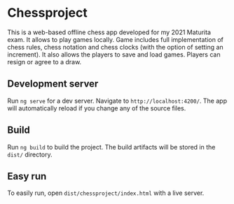 # Chessproject
This is a web-based offline chess app developed for my 2021 Maturita exam.
It allows to play games locally. Game includes full implementation of chess rules, chess notation and chess clocks (with the option of setting an increment). It also allows the players to save and load games. Players can resign or agree to a draw.

## Development server
Run `ng serve` for a dev server. Navigate to `http://localhost:4200/`. The app will automatically reload if you change any of the source files.

## Build
Run `ng build` to build the project. The build artifacts will be stored in the `dist/` directory.

## Easy run
To easily run, open `dist/chessproject/index.html` with a live server.
